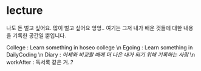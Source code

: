 # lecture
나도 돈 벌고 싶어요. 많이 벌고 싶어요 엉엉..
여기는 그저 내가 배운 것들에 대한 내용을 기록한 공간일 뿐입니다.

College : Learn something in hoseo college \n
Egoing : Learn something in DailyCoding  \n
Diary : *어제와 비교할 때에 더 나은 내가 되기 위해 기록하는 사람* \n
workAfter : 독서록 같은 거..?
